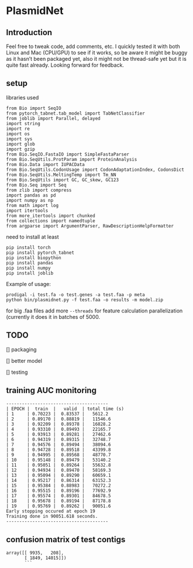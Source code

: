 # PlasmidNet

## Introduction
Feel free to tweak code, add comments, etc. I quickly tested it with both Linux and Mac (CPU/GPU) to see if it works, so be aware it might be buggy as it hasn’t been packaged yet, also it might not be thread-safe yet but it is quite fast already. Looking forward for feedback.

## setup

libraries used

```
from Bio import SeqIO
from pytorch_tabnet.tab_model import TabNetClassifier
from joblib import Parallel, delayed
import string
import re
import os
import sys
import glob
import gzip
from Bio.SeqIO.FastaIO import SimpleFastaParser
from Bio.SeqUtils.ProtParam import ProteinAnalysis
from Bio.Data import IUPACData
from Bio.SeqUtils.CodonUsage import CodonAdaptationIndex, CodonsDict
from Bio.SeqUtils.MeltingTemp import Tm_NN
from Bio.SeqUtils import GC, GC_skew, GC123
from Bio.Seq import Seq
from zlib import compress
import pandas as pd
import numpy as np
from math import log
import itertools
from more_itertools import chunked
from collections import namedtuple
from argparse import ArgumentParser, RawDescriptionHelpFormatter
```

need to install at least

```
pip install torch
pip install pytorch_tabnet
pip install biopython
pip install pandas
pip install numpy
pip install joblib
```

Example of usage:

```
prodigal -i test.fa -o test.genes -a test.faa -p meta
python bin/plasmidnet.py -f test.faa -o results -m model.zip
```

for big .faa files add more `--threads` for feature calculation parallelization (currently it does it in batches of 5000. 

## TODO

[] packaging

[] better model

[] testing

## training AUC monitoring

```
---------------------------------------
| EPOCH |  train  |   valid  | total time (s)
| 1     | 0.70223 |  0.83537 |   5612.2
| 2     | 0.89170 |  0.88819 |   11546.6
| 3     | 0.92209 |  0.89378 |   16828.2
| 4     | 0.93310 |  0.89493 |   22165.7
| 5     | 0.93913 |  0.89281 |   27462.6
| 6     | 0.94319 |  0.89315 |   32748.7
| 7     | 0.94576 |  0.89494 |   38094.6
| 8     | 0.94728 |  0.89518 |   43399.8
| 9     | 0.94995 |  0.89568 |   48770.7
| 10    | 0.95148 |  0.89479 |   53140.2
| 11    | 0.95051 |  0.89264 |   55632.8
| 12    | 0.94934 |  0.89470 |   58169.3
| 13    | 0.95094 |  0.89290 |   60659.1
| 14    | 0.95217 |  0.86314 |   63152.3
| 15    | 0.95384 |  0.88983 |   70272.2
| 16    | 0.95515 |  0.89196 |   77692.9
| 17    | 0.95574 |  0.89301 |   84678.5
| 18    | 0.95678 |  0.89194 |   87178.8
| 19    | 0.95769 |  0.89262 |   90051.6
Early stopping occured at epoch 19
Training done in 90051.618 seconds.
---------------------------------------
```
## confusion matrix of test contigs
```
array([[ 9935,   208],
       [ 1849, 14015]])
       ```
